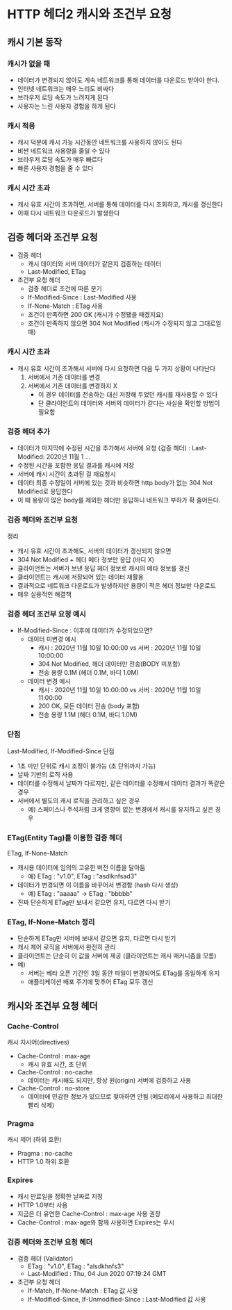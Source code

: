 # HTTP 헤더2 캐시와 조건부 요청

## 캐시 기본 동작

### 캐시가 없을 때
- 데이터가 변경되지 않아도 계속 네트워크를 통해 데이터를 다운로드 받아야 한다.
- 인터넷 네트워크는 매우 느리도 비싸다
- 브라우저 로딩 속도가 느려지게 된다
- 사용자는 느린 사용자 경험을 하게 된다

### 캐시 적용
- 캐시 덕분에 캐시 가능 시간동안 네트워크를 사용하지 않아도 된다
- 비싼 네트워크 사용량을 줄일 수 있다
- 브라우저 로딩 속도가 매우 빠르다
- 빠른 사용자 경험을 줄 수 있다

### 캐시 시간 초과
- 캐시 유효 시간이 초과하면, 서버를 통해 데이터를 다시 조회하고, 캐시를 갱신한다
- 이때 다시 네트워크 다운로드가 발생한다

## 검증 헤더와 조건부 요청
- 검증 헤더
    - 캐시 데이터와 서버 데이터가 같은지 검증하는 데이터
    - Last-Modified, ETag
- 조건부 요청 헤더
    - 검증 헤더로 조건에 따른 분기
    - If-Modified-Since : Last-Modified 사용
    - If-None-Match : ETag 사용
    - 조건이 만족하면 200 OK (캐시가 수정됐을 때겠지요)
    - 조건이 만족하지 않으면 304 Not Modified (캐시가 수정되지 않고 그대로일 때)

### 캐시 시간 초과
- 캐시 유효 시간이 초과해서 서버에 다시 요청하면 다음 두 가지 상황이 나타난다
    1. 서버에서 기존 데이터를 변경
    2. 서버에서 기존 데이터를 변경하지 X
        - 이 경우 데이터를 전송하는 대신 저장해 두었던 캐시를 재사용할 수 있다
        - 단 클라이언트의 데이터와 서버의 데이터가 같다는 사실을 확인할 방법이 필요함

### 검증 헤더 추가
- 데이터가 마지막에 수정된 시간을 추가해서 서버에 요청 (검증 헤더) : Last-Modified: 2020년 11월 1 ...
- 수정된 시간을 포함한 응답 결과를 캐시에 저장
- 서버에 캐시 시간이 초과된 걸 재요청시
- 데이터 최종 수정일이 서버에 있는 것과 비슷하면 http body가 없는 304 Not Modified로 응답한다
- 이 때 용량이 많은 body를 제외한 헤더만 응답하니 네트워크 부하가 확 줄어든다.

### 검증 헤더와 조건부 요청
정리
- 캐시 유효 시간이 초과해도, 서버의 데이터가 갱신되지 않으면
- 304 Not Modified + 헤더 메타 정보만 응답 (바디 X)
- 클라이언트는 서버가 보낸 응답 헤더 정보로 캐시의 메타 정보를 갱신
- 클라이언트는 캐시에 저장되어 있는 데이터 재활용
- 결과적으로 네트워크 다운로드가 발생하지만 용량이 적은 헤더 정보만 다운로드
- 매우 실용적인 해결책

### 검증 헤더 조건부 요청 예시
- If-Modified-Since : 이후에 데이터가 수정되었으면?
    - 데이터 미변경 예시
        - 캐시 : 2020년 11월 10일 10:00:00 vs 서버 : 2020년 11월 10일 10:00:00
        - 304 Not Modified, 헤더 데이터만 전송(BODY 미포함)
        - 전송 용량 0.1M (헤더 0.1M, 바디 1.0M)
    - 데이터 변경 예시
        - 캐시 : 2020년 11월 10일 10:00:00 vs 서버 : 2020년 11월 10일 11:00:00
        - 200 OK, 모든 데이터 전송 (body 포함)
        - 전송 용량 1.1M (헤더 0.1M, 바디 1.0M)

### 단점
Last-Modified, If-Modified-Since 단점
- 1초 미만 단위로 캐시 조정이 불가능 (초 단위까지 가능)
- 날짜 기반의 로직 사용
- 데이터를 수정해서 날짜가 다르지만, 같은 데이터를 수정해서 데이터 결과가 똑같은 경우
- 서버에서 별도의 캐시 로직을 관리하고 싶은 경우
    - 예) 스페이스나 주석처럼 크게 영향이 없는 변경에서 캐시를 유지하고 싶은 경우

### ETag(Entity Tag)를 이용한 검증 헤더
ETag, If-None-Match
- 캐시용 데이터에 임의의 고유한 버전 이름을 달아둠
    - 예) ETag : "v1.0", ETag : "asdlknfsad3"
- 데이터가 변경되면 이 이름을 바꾸어서 변경함 (hash 다시 생성)
    - 예) ETag : "aaaaa" -> ETag : "bbbbb"
- 진짜 단순하게 ETag만 보내서 같으면 유지, 다르면 다시 받기

### ETag, If-None-Match 정리
- 단순하게 ETag만 서버에 보내서 같으면 유지, 다르면 다시 받기
- 캐시 제어 로직을 서버에서 완전히 관리
- 클라이언트는 단순히 이 값을 서버에 제공 (클라이언트는 캐시 매커니즘을 모름)
- 예)
    - 서버는 베타 오픈 기간인 3일 동안 파일이 변경되어도 ETag를 동일하게 유지
    - 애플리케이션 배포 주기에 맞추어 ETag 모두 갱신

## 캐시와 조건부 요청 헤더

### Cache-Control
캐시 지시어(directives)
- Cache-Control : max-age
    - 캐시 유효 시간, 초 단위
- Cache-Control : no-cache
    - 데이터는 캐시해도 되지만, 항상 원(origin) 서버에 검증하고 사용
- Cache-Control : no-store
    - 데이터에 민감한 정보가 있으므로 젖아하면 안됨 (메모리에서 사용하고 최대한 빨리 삭제)

### Pragma
캐시 제어 (하위 호환)
- Pragma : no-cache
- HTTP 1.0 하위 호환

### Expires
- 캐시 만료일을 정확한 날짜로 지정
- HTTP 1.0부터 사용
- 지금은 더 유연한 Cache-Control : max-age 사용 권장
- Cache-Control : max-age와 함께 사용하면 Expires는 무시

### 검증 헤더와 조건부 요청 헤더
- 검증 헤더 (Validator)
    - ETag : "v1.0", ETag : "alsdkhnfs3"
    - Last-Modified : Thu, 04 Jun 2020 07:19:24 GMT
- 조건부 요청 헤더
    - If-Match, If-None-Match : ETag 값 사용
    - If-Modified-Since, If-Unmodified-Since : Last-Modified 값 사용

